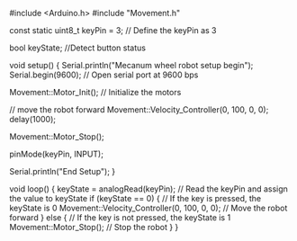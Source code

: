 #include <Arduino.h>
#include "Movement.h"

const static uint8_t keyPin = 3;  // Define the keyPin as 3

bool keyState;  //Detect button status

void setup() {
  Serial.println("Mecanum wheel robot setup begin");
  Serial.begin(9600);  // Open serial port at 9600 bps

  Movement::Motor_Init();  // Initialize the motors


  // move the robot forward
  Movement::Velocity_Controller(0, 100, 0, 0);
  delay(1000);

  Movement::Motor_Stop();

  pinMode(keyPin, INPUT);

  Serial.println("End Setup");
}

void loop() {
  keyState = analogRead(keyPin);  // Read the keyPin and assign the value to keyState
  if (keyState == 0) {  // If the key is pressed, the keyState is 0
    Movement::Velocity_Controller(0, 100, 0, 0);  // Move the robot forward
  } else {  // If the key is not pressed, the keyState is 1
    Movement::Motor_Stop();  // Stop the robot
  }
}




